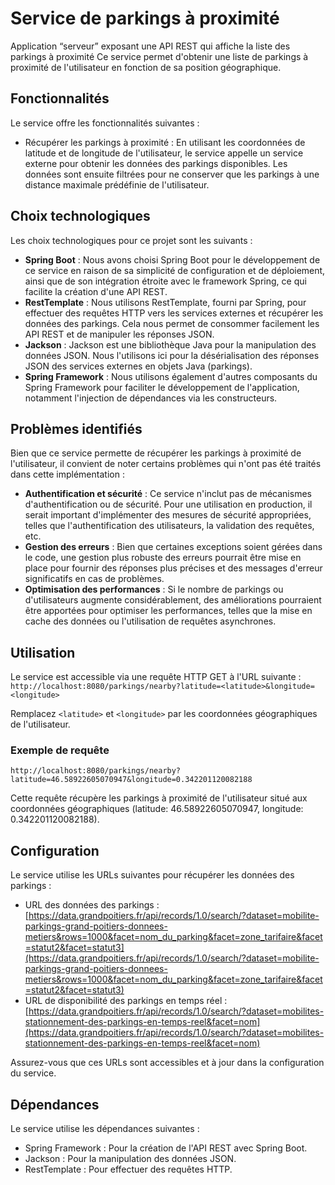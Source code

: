 # Service de parkings à proximité

Application “serveur” exposant une API REST qui affiche la liste des parkings à proximité
Ce service permet d'obtenir une liste de parkings à proximité de l'utilisateur en fonction de sa position géographique.

## Fonctionnalités

Le service offre les fonctionnalités suivantes :

- Récupérer les parkings à proximité : En utilisant les coordonnées de latitude et de longitude de l'utilisateur, le service appelle un service externe pour obtenir les données des parkings disponibles. Les données sont ensuite filtrées pour ne conserver que les parkings à une distance maximale prédéfinie de l'utilisateur.

## Choix technologiques

Les choix technologiques pour ce projet sont les suivants :

- **Spring Boot** : Nous avons choisi Spring Boot pour le développement de ce service en raison de sa simplicité de configuration et de déploiement, ainsi que de son intégration étroite avec le framework Spring, ce qui facilite la création d'une API REST.
- **RestTemplate** : Nous utilisons RestTemplate, fourni par Spring, pour effectuer des requêtes HTTP vers les services externes et récupérer les données des parkings. Cela nous permet de consommer facilement les API REST et de manipuler les réponses JSON.
- **Jackson** : Jackson est une bibliothèque Java pour la manipulation des données JSON. Nous l'utilisons ici pour la désérialisation des réponses JSON des services externes en objets Java (parkings).
- **Spring Framework** : Nous utilisons également d'autres composants du Spring Framework pour faciliter le développement de l'application, notamment l'injection de dépendances via les constructeurs.

## Problèmes identifiés

Bien que ce service permette de récupérer les parkings à proximité de l'utilisateur, il convient de noter certains problèmes qui n'ont pas été traités dans cette implémentation :

- **Authentification et sécurité** : Ce service n'inclut pas de mécanismes d'authentification ou de sécurité. Pour une utilisation en production, il serait important d'implémenter des mesures de sécurité appropriées, telles que l'authentification des utilisateurs, la validation des requêtes, etc.
- **Gestion des erreurs** : Bien que certaines exceptions soient gérées dans le code, une gestion plus robuste des erreurs pourrait être mise en place pour fournir des réponses plus précises et des messages d'erreur significatifs en cas de problèmes.
- **Optimisation des performances** : Si le nombre de parkings ou d'utilisateurs augmente considérablement, des améliorations pourraient être apportées pour optimiser les performances, telles que la mise en cache des données ou l'utilisation de requêtes asynchrones.

## Utilisation

Le service est accessible via une requête HTTP GET à l'URL suivante :
`http://localhost:8080/parkings/nearby?latitude=<latitude>&longitude=<longitude>`

Remplacez `<latitude>` et `<longitude>` par les coordonnées géographiques de l'utilisateur.

### Exemple de requête

`http://localhost:8080/parkings/nearby?latitude=46.58922605070947&longitude=0.342201120082188`

Cette requête récupère les parkings à proximité de l'utilisateur situé aux coordonnées géographiques (latitude: 46.58922605070947, longitude: 0.342201120082188).

## Configuration

Le service utilise les URLs suivantes pour récupérer les données des parkings :

- URL des données des parkings : [https://data.grandpoitiers.fr/api/records/1.0/search/?dataset=mobilite-parkings-grand-poitiers-donnees-metiers&rows=1000&facet=nom_du_parking&facet=zone_tarifaire&facet=statut2&facet=statut3](https://data.grandpoitiers.fr/api/records/1.0/search/?dataset=mobilite-parkings-grand-poitiers-donnees-metiers&rows=1000&facet=nom_du_parking&facet=zone_tarifaire&facet=statut2&facet=statut3)
- URL de disponibilité des parkings en temps réel : [https://data.grandpoitiers.fr/api/records/1.0/search/?dataset=mobilites-stationnement-des-parkings-en-temps-reel&facet=nom](https://data.grandpoitiers.fr/api/records/1.0/search/?dataset=mobilites-stationnement-des-parkings-en-temps-reel&facet=nom)

Assurez-vous que ces URLs sont accessibles et à jour dans la configuration du service.

## Dépendances

Le service utilise les dépendances suivantes :

- Spring Framework : Pour la création de l'API REST avec Spring Boot.
- Jackson : Pour la manipulation des données JSON.
- RestTemplate : Pour effectuer des requêtes HTTP.
